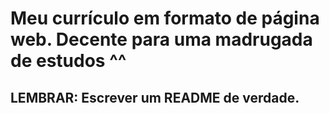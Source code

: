 # Meu currículo em formato de página web. Decente para uma madrugada de estudos ^^
## LEMBRAR: Escrever um README de verdade.
